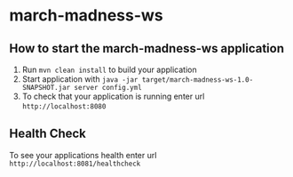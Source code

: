 # march-madness-ws

How to start the march-madness-ws application
---

1. Run `mvn clean install` to build your application
1. Start application with `java -jar target/march-madness-ws-1.0-SNAPSHOT.jar server config.yml`
1. To check that your application is running enter url `http://localhost:8080`

Health Check
---

To see your applications health enter url `http://localhost:8081/healthcheck`

